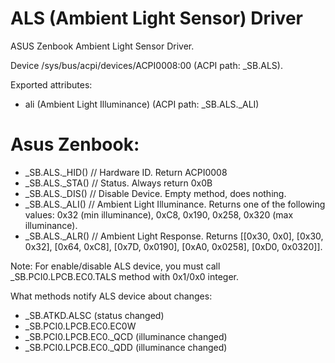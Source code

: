 ALS (Ambient Light Sensor) Driver
===

ASUS Zenbook Ambient Light Sensor Driver.

Device /sys/bus/acpi/devices/ACPI0008:00 (ACPI path: \_SB.ALS). 

Exported attributes:
- ali (Ambient Light Illuminance) (ACPI path: \_SB.ALS._ALI)


Asus Zenbook:
==
- \_SB.ALS._HID() // Hardware ID. Return ACPI0008
- \_SB.ALS._STA() // Status. Always return 0x0B
- \_SB.ALS._DIS() // Disable Device. Empty method, does nothing.
- \_SB.ALS._ALI() // Ambient Light Illuminance. Returns one of the following values: 0x32 (min illuminance), 0xC8, 0x190, 0x258, 0x320 (max illuminance).
- \_SB.ALS._ALR() // Ambient Light Response. Returns [[0x30, 0x0], [0x30, 0x32], [0x64, 0xC8], [0x7D, 0x0190], [0xA0, 0x0258], [0xD0, 0x0320]].

Note:
For enable/disable ALS device, you must call \_SB.PCI0.LPCB.EC0.TALS method with 0x1/0x0 integer.

What methods notify ALS device about changes:
- \_SB.ATKD.ALSC (status changed)
- \_SB.PCI0.LPCB.EC0.EC0W 
- \_SB.PCI0.LPCB.EC0._QCD (illuminance changed)
- \_SB.PCI0.LPCB.EC0._QDD (illuminance changed)
